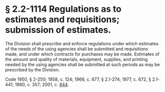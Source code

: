 # § 2.2-1114 Regulations as to estimates and requisitions; submission of estimates.

<p>The Division shall prescribe and enforce regulations under which estimates of the needs of the using agencies shall be submitted and requisitions made, and under which contracts for purchases may be made. Estimates of the amount and quality of materials, equipment, supplies, and printing needed by the using agencies shall be submitted at such periods as may be prescribed by the Division.</p><p>Code 1950, § 2-250; 1958, c. 124; 1966, c. 677, § 2.1-274; 1977, c. 672, § 2.1-441; 1980, c. 357; 2001, c. <a href='http://lis.virginia.gov/cgi-bin/legp604.exe?011+ful+CHAP0844'>844</a>.</p>